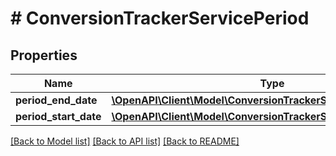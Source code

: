 # # ConversionTrackerServicePeriod

## Properties

Name | Type | Description | Notes
------------ | ------------- | ------------- | -------------
**period_end_date** | [**\OpenAPI\Client\Model\ConversionTrackerServicePeriodDatetime**](ConversionTrackerServicePeriodDatetime.md) |  | [optional]
**period_start_date** | [**\OpenAPI\Client\Model\ConversionTrackerServicePeriodDatetime**](ConversionTrackerServicePeriodDatetime.md) |  | [optional]

[[Back to Model list]](../../README.md#models) [[Back to API list]](../../README.md#endpoints) [[Back to README]](../../README.md)
